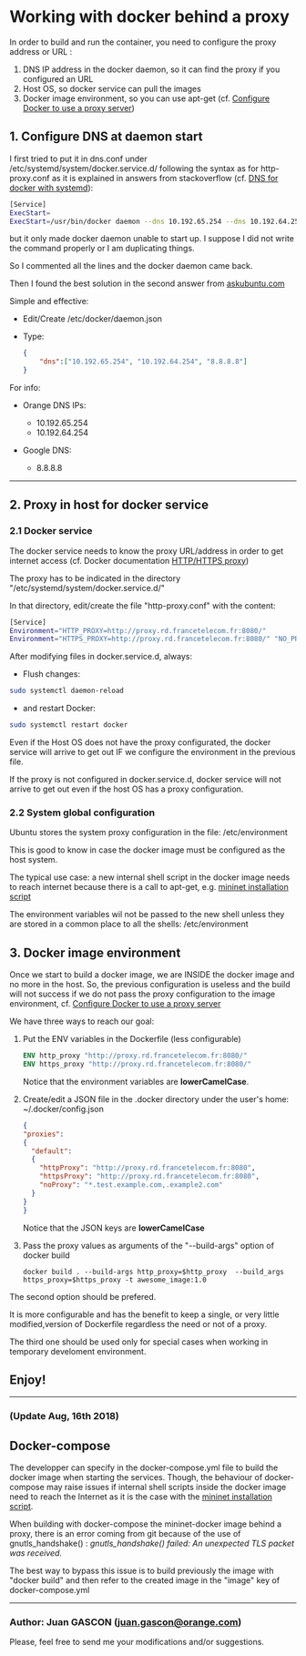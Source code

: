 # Working with docker behind a proxy

In order to build and run the container, you need to configure the proxy address or URL :

1. DNS IP address in the docker daemon, so it can find the proxy if you configured an URL
2. Host OS, so docker service can pull the images
3. Docker image environment, so you can use apt-get (cf. [Configure Docker to use a proxy server](https://docs.docker.com/network/proxy/))

## 1. Configure DNS at daemon start

I first tried to put it in dns.conf under /etc/systemd/system/docker.service.d/ following the syntax as for http-proxy.conf as it is explained in answers from stackoverflow (cf. [DNS for docker with systemd](https://stackoverflow.com/questions/33784295/setting-dns-for-docker-daemon-on-os-with-systemd#33804503)):

```bash
[Service]
ExecStart=
ExecStart=/usr/bin/docker daemon --dns 10.192.65.254 --dns 10.192.64.254 -H fd://
```

but it only made docker daemon unable to start up. I suppose I did not write the command properly or I am duplicating things.

So I commented all the lines and the docker daemon came back.

Then I found the best solution in the second answer from [askubuntu.com](https://askubuntu.com/questions/475764/docker-io-dns-doesnt-work-its-trying-to-use-8-8-8-8#476955)

Simple and effective:

- Edit/Create /etc/docker/daemon.json
- Type:

    ```JSON
    {
        "dns":["10.192.65.254", "10.192.64.254", "8.8.8.8"]
    }
    ```

For info:

- Orange DNS IPs:

  - 10.192.65.254
  - 10.192.64.254

- Google DNS:
  - 8.8.8.8

---

## 2. Proxy in host for docker service

### 2.1 Docker service

  The docker service needs to know the proxy URL/address in order to get internet access
  (cf. Docker documentation [HTTP/HTTPS proxy](https://docs.docker.com/config/daemon/systemd/#httphttps-proxy))

  The proxy has to be indicated in the directory "/etc/systemd/system/docker.service.d/"

  In that directory, edit/create the file "http-proxy.conf" with the content:

```bash
[Service]
Environment="HTTP_PROXY=http://proxy.rd.francetelecom.fr:8080/"
Environment="HTTPS_PROXY=http://proxy.rd.francetelecom.fr:8080/" "NO_PROXY=localhost,172.17.0.0/16, 172.18.0.0/16"
```

  After modifying files in docker.service.d, always:

- Flush changes:

```bash
sudo systemctl daemon-reload
```

- and restart Docker:

```bash
sudo systemctl restart docker
```

  Even if the Host OS does not have the proxy configurated, the docker service will arrive to get out IF we configure the environment in the previous file.

  If the proxy is not configured in docker.service.d, docker service will not arrive to get out even if the host OS has a proxy configuration.

### 2.2 System global configuration

  Ubuntu stores the system proxy configuration in the file: /etc/environment

  This is good to know in case the docker image must be configured as the host system.
  
  The typical use case: a new internal shell script in the docker image needs to reach internet because there is a call to apt-get, e.g. [mininet installation script](https://github.com/mininet/mininet/blob/master/util/install.sh)

  The environment variables wil not be passed to the new shell unless they are stored in a common place to all the shells: /etc/environment

## 3. Docker image environment

Once we start to build a docker image, we are INSIDE the docker image and no more in the host. So, the previous configuration is useless and the build will not success if we do not pass the proxy configuration to the image environment, cf. [Configure Docker to use a proxy server](https://docs.docker.com/network/proxy/)

We have three ways to reach our goal:

1. Put the ENV variables in the Dockerfile (less configurable)

    ```dockerfile
    ENV http_proxy "http://proxy.rd.francetelecom.fr:8080/"
    ENV https_proxy "http://proxy.rd.francetelecom.fr:8080/"
    ```

    Notice that the environment variables are **lowerCamelCase**.

2. Create/edit a JSON file in the .docker directory under the user's home: ~/.docker/config.json

    ```JSON
    {
    "proxies":
    {
      "default":
      {
        "httpProxy": "http://proxy.rd.francetelecom.fr:8080",
        "httpsProxy": "http://proxy.rd.francetelecom.fr:8080",
        "noProxy": "*.test.example.com,.example2.com"
      }
    }
    }
    ```

    Notice that the JSON keys are **lowerCamelCase**

3. Pass the proxy values as arguments of the "--build-args" option of docker build

    ```shell
    docker build . --build-args http_proxy=$http_proxy  --build_args https_proxy=$https_proxy -t awesome_image:1.0
    ```

  The second option should be prefered.

  It is more configurable and has the benefit to keep a single, or very little modified,version of Dockerfile regardless the need or not of a proxy.

  The third one should be used only for special cases when working in temporary develoment environment.

## Enjoy!

---

### (Update Aug, 16th 2018)

## Docker-compose

The developper can specify in the docker-compose.yml file to build the docker image when starting the services.
Though, the behaviour of docker-compose may raise issues if internal shell scripts inside the docker image need to reach the Internet as it is the case with the [mininet installation script](https://github.com/mininet/mininet/blob/master/util/install.sh).

When building with docker-compose the mininet-docker image behind a proxy, there is an error coming from git because of the use of gnutls_handshake() :
_gnutls_handshake() failed: An unexpected TLS packet was received._

The best way to bypass this issue is to build previously the image with "docker build" and then refer to the created image in the "image" key of docker-compose.yml

---

### Author: Juan GASCON (juan.gascon@orange.com)

Please, feel free to send me your modifications and/or suggestions.
